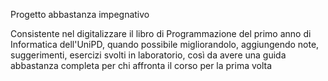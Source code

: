 Progetto abbastanza impegnativo

Consistente nel digitalizzare il libro di Programmazione del primo anno di Informatica dell'UniPD,
quando possibile migliorandolo, aggiungendo note, suggerimenti, esercizi svolti in laboratorio, così da avere una guida abbastanza
completa per chi affronta il corso per la prima volta
